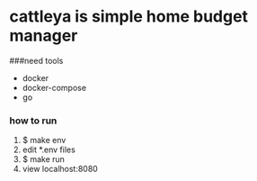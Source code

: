 cattleya is simple home budget manager
===


###need tools
- docker
- docker-compose
- go

### how to run
1.  $ make env
1.  edit *.env files
1.  $ make run
1.  view localhost:8080


